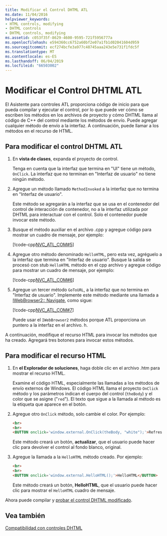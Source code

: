 ```yaml
---
title: Modificar el Control DHTML ATL
ms.date: 11/04/2016
helpviewer_keywords:
- HTML controls, modifying
- DHTML controls
- DHTML controls, modifying
ms.assetid: c053f35f-8629-4600-9595-721f5956777a
ms.openlocfilehash: e594360cc6752a60bf2e07a1fb1d02041604d959
ms.sourcegitcommit: ecf274bcfe3a977c48745aaa243e5e731f1fdc5f
ms.translationtype: MT
ms.contentlocale: es-ES
ms.lasthandoff: 06/04/2019
ms.locfileid: "66503002"
---
```

# <a name="modifying-the-atl-dhtml-control"></a>Modificar el Control DHTML ATL

El Asistente para controles ATL proporciona código de inicio para que pueda compilar y ejecutar el control, por lo que puede ver cómo se escriben los métodos en los archivos de proyecto y cómo DHTML llama al código de C++ del control mediante los métodos de envío. Puede agregar cualquier método de envío a la interfaz. A continuación, puede llamar a los métodos en el recurso de HTML.

## <a name="to-modify-the-atl-dhtml-control"></a>Para modificar el control DHTML ATL

1. En **vista de clases**, expanda el proyecto de control.

   Tenga en cuenta que la interfaz que termina en "UI" tiene un método, `OnClick`. La interfaz que no terminan en "Interfaz de usuario" no tiene ningún método.

1. Agregue un método llamado `MethodInvoked` a la interfaz que no termina en "Interfaz de usuario".

   Este método se agregarán a la interfaz que se usa en el contenedor del control de interacción de contenedor, no a la interfaz utilizada por DHTML para interactuar con el control. Solo el contenedor puede invocar este método.

1. Busque el método auxiliar en el archivo .cpp y agregue código para mostrar un cuadro de mensaje, por ejemplo:

   [!code-cpp[NVC_ATL_COM#5](../atl/codesnippet/cpp/modifying-the-atl-dhtml-control_1.cpp)]

1. Agregue otro método denominado `HelloHTML`, pero esta vez, agréguelo a la interfaz que termina en "Interfaz de usuario". Busque la salida se procesó con stub `HelloHTML` método en el cpp archivo y agregue código para mostrar un cuadro de mensaje, por ejemplo:

   [!code-cpp[NVC_ATL_COM#6](../atl/codesnippet/cpp/modifying-the-atl-dhtml-control_2.cpp)]

1. Agregue un tercer método `GoToURL`, a la interfaz que no termina en "Interfaz de usuario". Implemente este método mediante una llamada a [IWebBrowser2:: Navigate](/previous-versions//aa752133\(v=vs.85\)), como sigue:

   [!code-cpp[NVC_ATL_COM#7](../atl/codesnippet/cpp/modifying-the-atl-dhtml-control_3.cpp)]

   Puede usar el `IWebBrowser2` métodos porque ATL proporciona un puntero a la interfaz en el archivo. h.

A continuación, modifique el recurso HTML para invocar los métodos que ha creado. Agregará tres botones para invocar estos métodos.

## <a name="to-modify-the-html-resource"></a>Para modificar el recurso HTML

1. En **el Explorador de soluciones**, haga doble clic en el archivo .htm para mostrar el recurso HTML.

   Examine el código HTML, especialmente las llamadas a los métodos de envío externos de Windows. El código HTML llama el proyecto `OnClick` método y los parámetros indican el cuerpo del control (`theBody`) y el color que se asigne ("`red`"). El texto que sigue a la llamada al método es la etiqueta que aparece en el botón.

1. Agregue otro `OnClick` método, solo cambie el color. Por ejemplo:

    ```html
    <br>
    <br>
    <BUTTON onclick='window.external.OnClick(theBody, "white");'>Refresh</BUTTON>
    ```

   Este método creará un botón, **actualizar**, que el usuario puede hacer clic para devolver el control al fondo blanco, original.

1. Agregue la llamada a la `HelloHTML` método creado. Por ejemplo:

    ```html
    <br>
    <br>
    <BUTTON onclick='window.external.HelloHTML();'>HelloHTML</BUTTON>
    ```

   Este método creará un botón, **HelloHTML**, que el usuario puede hacer clic para mostrar el `HelloHTML` cuadro de mensaje.

Ahora puede compilar y [probar el control DHTML modificado](../atl/testing-the-modified-atl-dhtml-control.md).

## <a name="see-also"></a>Vea también

[Compatibilidad con controles DHTML](../atl/atl-support-for-dhtml-controls.md)
